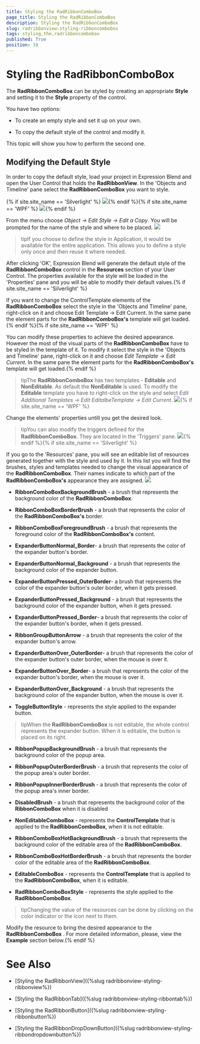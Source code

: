 ```yaml
---
title: Styling the RadRibbonComboBox
page_title: Styling the RadRibbonComboBox
description: Styling the RadRibbonComboBox
slug: radribbonview-styling-ribboncombobox
tags: styling,the,radribboncombobox
published: True
position: 18
---
```


# Styling the RadRibbonComboBox



The __RadRibbonComboBox__ can be styled by creating an appropriate __Style__ and setting it to the __Style__ property of the control.
			

You have two options:

* To create an empty style and set it up on your own.

* To copy the default style of the control and modify it.

This topic will show you how to perform the second one.

## Modifying the Default Style

In order to copy the default style, load your project in Expression Blend and open the User Control that holds the __RadRibbonView__. In the 'Objects and Timeline' pane select the __RadRibbonComboBox__ you want to style.
				

{% if site.site_name == 'Silverlight' %}
![](images/RibbonView_Styling_ComboBox_Locate.png){% endif %}{% if site.site_name == 'WPF' %}
![](images/RibbonView_Styling_ComboBox_LocateWPF.png){% endif %}

From the menu choose *Object -> Edit Style -> Edit a Copy*. You will be prompted for the name of the style and where to be placed.
![](images/RibbonView_Styling_ComboBox_CreateStyle.png)

>tipIf you choose to define the style in Application, it would be available for the entire application. This allows you to define a style only once and then reuse it where needed.

After clicking 'OK', Expression Blend will generate the default style of the __RadRibbonComboBox__ control in the __Resources__ section of your User Control. The properties available for the style will be loaded in the 'Properties' pane and you will be able to modify their default values.{% if site.site_name == 'Silverlight' %}

If you want to change the ControlTemplate elements of the __RadRibbonComboBox__ select the style in the 'Objects and Timeline' pane, right-click on it and choose Edit Template -> Edit Current. In the same pane the element parts for the __RadRibbonComboBox's__ template will get loaded.{% endif %}{% if site.site_name == 'WPF' %}

You can modify these properties to achieve the desired appearance. However the most of the visual parts of the __RadRibbonComboBox__ have to be styled in the template of it. To modify it select the style in the 'Objects and Timeline' pane, right-click on it and choose *Edit Template -> Edit Current*. In the same pane the element parts for the __RadRibbonComboBox's__ template will get loaded.{% endif %}

>tipThe __RadRibbonComboBox__ has two templates - __Editable__ and __NonEditable__. As default the __NonEditable__ is used. To modify the __Editable__ template you have to right-click on the style and select *Edit Additional Templates -> Edit EditalbeTemplate -> Edit Current*.
![](images/RibbonView_Styling_ComboBox_ControlTemplate.png){% if site.site_name == 'WPF' %}

Change the elements' properties untill you get the desired look.

>tipYou can also modify the triggers defined for the __RadRibbonComboBox__. They are located in the 'Triggers' pane.
![](images/RibbonView_Styling_ComboBox_Triggers.png){% endif %}{% if site.site_name == 'Silverlight' %}

If you go to the 'Resources' pane, you will see an editable list of resources generated together with the style and used by it. In this list you will find the brushes, styles and templates needed to change the visual appearance of the __RadRibbonComboBox__. Their names indicate to which part of the __RadRibbonComboBox's__ appearance they are assigned.
![](images/RibbonView_Styling_ComboBox_Resources.png)

* __RibbonComboBoxBackgroundBrush__ - a brush that represents the background color of the __RadRibbonComboBox__.
						

* __RibbonComboBoxBorderBrush__ - a brush that represents the color of the __RadRibbonComboBox's__ border.
						

* __RibbonComboBoxForegroundBrush__ - a brush that represents the foreground color of the __RadRibbonComboBox's__ content.
						

* __ExpanderButtonNormal_Border__- a brush that represents the color of the expander button's border.
						

* __ExpanderButtonNormal_Background__ - a brush that represents the background color of the expander button.
						

* __ExpanderButtonPressed_OuterBorder__- a brush that represents the color of the expander button's outer border, when it gets pressed.
						

* __ExpanderButtonPressed_Background__ - a brush that represents the background color of the expander button, when it gets pressed.
						

* __ExpanderButtonPressed_Border__- a brush that represents the color of the expander button's border, when it gets pressed.
						

* __RibbonGroupButtonArrow__ - a brush that represents the color of the expander button's arrow.
						

* __ExpanderButtonOver_OuterBorder__- a brush that represents the color of the expander button's outer border, when the mouse is over it.
						

* __ExpanderButtonOver_Border__- a brush that represents the color of the expander button's border, when the mouse is over it.
						

* __ExpanderButtonOver_Background__ - a brush that represents the background color of the expander button, when the mouse is over it.
						

* __ToggleButtonStyle__ - represents the style applied to the expander button.
						

>tipWhen the __RadRibbonComboBox__ is not editable, the whole control represents the expander button. When it is editable, the button is placed on its right.
					

* __RibbonPopupBackgroundBrush__ - a brush that represents the background color of the popup area.
						

* __RibbonPopupOuterBorderBrush__ - a brush that represents the color of the popup area's outer border.
						

* __RibbonPopupInnerBorderBrush__ - a brush that represents the color of the popup area's inner border.
						

* __DisabledBrush__ - a brush that represents the background color of the __RibbonComboBox__ when it is disabled
						

* __NonEditableComboBox__ - represents the __ControlTemplate__ that is applied to the __RadRibbonComboBox__, when it is not editable.
						

* __RibbonComboBoxHotBackgroundBrush__ - a brush that represents the background color of the editable area of the __RadRibbonComboBox__.
						

* __RibbonComboBoxHotBorderBrush__ - a brush that represents the border color of the editable area of the __RadRibbonComboBox__.
						

* __EditableComboBox__ - represents the __ControlTemplate__ that is applied to the __RadRibbonComboBox__, when it is editable.
						

* __RadRibbonComboBoxStyle__ - represents the style applied to the __RadRibbonComboBox__.
						

>tipChanging the value of the resources can be done by clicking on the color indicator or the icon next to them.

Modify the resource to bring the desired appearance to the __RadRibbonComboBox__ . For more detailed information, please, view the __Example__ section below.{% endif %}

# See Also

 * [Styling the RadRibbonView]({%slug radribbonview-styling-ribbonview%})

 * [Styling the RadRibbonTab]({%slug radribbonview-styling-ribbontab%})

 * [Styling the RadRibbonButton]({%slug radribbonview-styling-ribbonbutton%})

 * [Styling the RadRibbonDropDownButton]({%slug radribbonview-styling-ribbondropdownbutton%})
